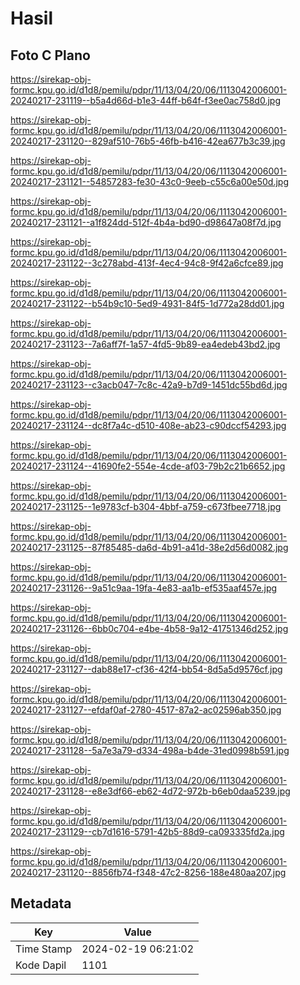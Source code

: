 # Hasil

## Foto C Plano

https://sirekap-obj-formc.kpu.go.id/d1d8/pemilu/pdpr/11/13/04/20/06/1113042006001-20240217-231119--b5a4d66d-b1e3-44ff-b64f-f3ee0ac758d0.jpg

https://sirekap-obj-formc.kpu.go.id/d1d8/pemilu/pdpr/11/13/04/20/06/1113042006001-20240217-231120--829af510-76b5-46fb-b416-42ea677b3c39.jpg

https://sirekap-obj-formc.kpu.go.id/d1d8/pemilu/pdpr/11/13/04/20/06/1113042006001-20240217-231121--54857283-fe30-43c0-9eeb-c55c6a00e50d.jpg

https://sirekap-obj-formc.kpu.go.id/d1d8/pemilu/pdpr/11/13/04/20/06/1113042006001-20240217-231121--a1f824dd-512f-4b4a-bd90-d98647a08f7d.jpg

https://sirekap-obj-formc.kpu.go.id/d1d8/pemilu/pdpr/11/13/04/20/06/1113042006001-20240217-231122--3c278abd-413f-4ec4-94c8-9f42a6cfce89.jpg

https://sirekap-obj-formc.kpu.go.id/d1d8/pemilu/pdpr/11/13/04/20/06/1113042006001-20240217-231122--b54b9c10-5ed9-4931-84f5-1d772a28dd01.jpg

https://sirekap-obj-formc.kpu.go.id/d1d8/pemilu/pdpr/11/13/04/20/06/1113042006001-20240217-231123--7a6aff7f-1a57-4fd5-9b89-ea4edeb43bd2.jpg

https://sirekap-obj-formc.kpu.go.id/d1d8/pemilu/pdpr/11/13/04/20/06/1113042006001-20240217-231123--c3acb047-7c8c-42a9-b7d9-1451dc55bd6d.jpg

https://sirekap-obj-formc.kpu.go.id/d1d8/pemilu/pdpr/11/13/04/20/06/1113042006001-20240217-231124--dc8f7a4c-d510-408e-ab23-c90dccf54293.jpg

https://sirekap-obj-formc.kpu.go.id/d1d8/pemilu/pdpr/11/13/04/20/06/1113042006001-20240217-231124--41690fe2-554e-4cde-af03-79b2c21b6652.jpg

https://sirekap-obj-formc.kpu.go.id/d1d8/pemilu/pdpr/11/13/04/20/06/1113042006001-20240217-231125--1e9783cf-b304-4bbf-a759-c673fbee7718.jpg

https://sirekap-obj-formc.kpu.go.id/d1d8/pemilu/pdpr/11/13/04/20/06/1113042006001-20240217-231125--87f85485-da6d-4b91-a41d-38e2d56d0082.jpg

https://sirekap-obj-formc.kpu.go.id/d1d8/pemilu/pdpr/11/13/04/20/06/1113042006001-20240217-231126--9a51c9aa-19fa-4e83-aa1b-ef535aaf457e.jpg

https://sirekap-obj-formc.kpu.go.id/d1d8/pemilu/pdpr/11/13/04/20/06/1113042006001-20240217-231126--6bb0c704-e4be-4b58-9a12-41751346d252.jpg

https://sirekap-obj-formc.kpu.go.id/d1d8/pemilu/pdpr/11/13/04/20/06/1113042006001-20240217-231127--dab88e17-cf36-42f4-bb54-8d5a5d9576cf.jpg

https://sirekap-obj-formc.kpu.go.id/d1d8/pemilu/pdpr/11/13/04/20/06/1113042006001-20240217-231127--efdaf0af-2780-4517-87a2-ac02596ab350.jpg

https://sirekap-obj-formc.kpu.go.id/d1d8/pemilu/pdpr/11/13/04/20/06/1113042006001-20240217-231128--5a7e3a79-d334-498a-b4de-31ed0998b591.jpg

https://sirekap-obj-formc.kpu.go.id/d1d8/pemilu/pdpr/11/13/04/20/06/1113042006001-20240217-231128--e8e3df66-eb62-4d72-972b-b6eb0daa5239.jpg

https://sirekap-obj-formc.kpu.go.id/d1d8/pemilu/pdpr/11/13/04/20/06/1113042006001-20240217-231129--cb7d1616-5791-42b5-88d9-ca093335fd2a.jpg

https://sirekap-obj-formc.kpu.go.id/d1d8/pemilu/pdpr/11/13/04/20/06/1113042006001-20240217-231120--8856fb74-f348-47c2-8256-188e480aa207.jpg


## Metadata

| Key        | Value               |
| ---------- | ------------------- |
| Time Stamp | 2024-02-19 06:21:02 |
| Kode Dapil | 1101                |




